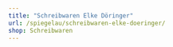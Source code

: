 ```yaml
---
title: "Schreibwaren Elke Döringer"
url: /spiegelau/schreibwaren-elke-doeringer/
shop: Schreibwaren
---
```

